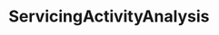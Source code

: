 # ServicingActivityAnalysis   

<script src="https://unpkg.com/@stoplight/elements/web-components.min.js"></script>
<link rel="stylesheet" href="https://unpkg.com/@stoplight/elements/styles.min.css">

<elements-api
  apiDescriptionUrl="ServicingActivityAnalysis.yaml"
  layout="sidebar"
  router="hash"
  hideTryIt="false"
  hideSchemas="false"
  hideInternal="false"
/>